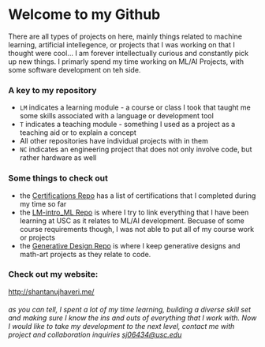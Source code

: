 # Welcome to my Github
There are all types of projects on here, mainly things related to machine learning, artificial intellegence, or projects that I was working on that I thought were cool... I am forever intellectually curious and constantly pick up new things. I primarly spend my time working on ML/AI Projects, with some software development on teh side. <br>
### A key to my repository
- `LM` indicates a learning module -  a course or class I took that taught me some skills associated with a language or development tool
- `T` indicates a teaching module - something I used as a project as a teaching aid or to explain a concept
-  All other repositories have individual projects with in them
-  `NC` indicates an engineering project that does not only involve code, but rather hardware as well
### Some things to check out
- the [Certifications Repo](https://github.com/ShantanuJhaveri/Generative-Designs) has a list of certifications that I completed during my time so far
- the [LM-intro_ML Repo](https://github.com/ShantanuJhaveri/LM-Intro_ML) is where I try to link everything that I have been learning at USC as it relates to ML/AI development. Becuase of some course requirements though, I was not able to put all of my course work or projects
- the [Generative Design Repo](https://github.com/ShantanuJhaveri/certifications) is where I keep generative designs and math-art projects as they relate to code. 

### Check out my website:
http://shantanujhaveri.me/

###### as you can tell, I spent a lot of my time learning, building a diverse skill set and making sure I know the ins and outs of everything that I work with. Now I would like to take my development to the next level, contact me with project and collaboration inquiries sj06434@usc.edu
